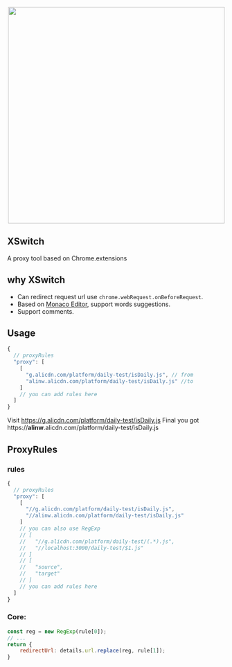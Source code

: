 <p align="center">
  <a href="https://chrome.google.com/webstore/detail/idkjhjggpffolpidfkikidcokdkdaogg">
    <img width="500" src="https://img.alicdn.com/tfs/TB1KBVSmDnI8KJjy0FfXXcdoVXa-1604-950.png">
  </a>
</p>

## XSwitch

A proxy tool based on Chrome.extensions

## why XSwitch

* Can redirect request url use `chrome.webRequest.onBeforeRequest`.
* Based on [Monaco Editor](https://github.com/Microsoft/monaco-editor), support words suggestions.
* Support comments.

## Usage

```js
{
  // proxyRules
  "proxy": [
    [
      "g.alicdn.com/platform/daily-test/isDaily.js", // from
      "alinw.alicdn.com/platform/daily-test/isDaily.js" //to
    ]
    // you can add rules here
  ]
}
```

Visit https://g.alicdn.com/platform/daily-test/isDaily.js
Final you got https://<b>alinw</b>.alicdn.com/platform/daily-test/isDaily.js

## ProxyRules

### rules

```js
{
  // proxyRules
  "proxy": [
    [
      "//g.alicdn.com/platform/daily-test/isDaily.js",
      "//alinw.alicdn.com/platform/daily-test/isDaily.js"
    ]
    // you can also use RegExp
    // [
    //   "//g.alicdn.com/platform/daily-test/(.*).js",
    //   "//localhost:3000/daily-test/$1.js"
    // ]
    // [
    //   "source",
    //   "target"
    // ]
    // you can add rules here
  ]
}
```

### Core:

```js
const reg = new RegExp(rule[0]);
// ...
return {
    redirectUrl: details.url.replace(reg, rule[1]);
}
```
